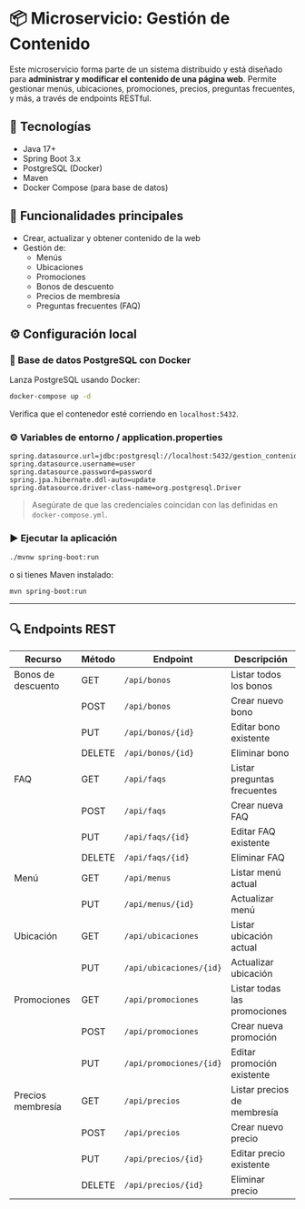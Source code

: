 # 📦 Microservicio: Gestión de Contenido

Este microservicio forma parte de un sistema distribuido y está diseñado para **administrar y modificar el contenido de una página web**. Permite gestionar menús, ubicaciones, promociones, precios, preguntas frecuentes, y más, a través de endpoints RESTful.

## 🚀 Tecnologías

- Java 17+
- Spring Boot 3.x
- PostgreSQL (Docker)
- Maven
- Docker Compose (para base de datos)

## 🧩 Funcionalidades principales

- Crear, actualizar y obtener contenido de la web
- Gestión de:
  - Menús
  - Ubicaciones
  - Promociones
  - Bonos de descuento
  - Precios de membresía
  - Preguntas frecuentes (FAQ)


## ⚙️ Configuración local

### 🐘 Base de datos PostgreSQL con Docker

Lanza PostgreSQL usando Docker:

```bash
docker-compose up -d
```

Verifica que el contenedor esté corriendo en `localhost:5432`.

### ⚙️ Variables de entorno / application.properties

```properties
spring.datasource.url=jdbc:postgresql://localhost:5432/gestion_contenido
spring.datasource.username=user
spring.datasource.password=password
spring.jpa.hibernate.ddl-auto=update
spring.datasource.driver-class-name=org.postgresql.Driver
```

> Asegúrate de que las credenciales coincidan con las definidas en `docker-compose.yml`.

### ▶️ Ejecutar la aplicación

```bash
./mvnw spring-boot:run
```

o si tienes Maven instalado:

```bash
mvn spring-boot:run
```
---
## 🔍 Endpoints REST

| Recurso             | Método | Endpoint                   | Descripción                        |
|---------------------|--------|----------------------------|------------------------------------|
| Bonos de descuento  | GET    | `/api/bonos`              | Listar todos los bonos             |
|                     | POST   | `/api/bonos`              | Crear nuevo bono                   |
|                     | PUT    | `/api/bonos/{id}`         | Editar bono existente              |
|                     | DELETE | `/api/bonos/{id}`         | Eliminar bono                      |
| FAQ                 | GET    | `/api/faqs`               | Listar preguntas frecuentes        |
|                     | POST   | `/api/faqs`               | Crear nueva FAQ                    |
|                     | PUT    | `/api/faqs/{id}`          | Editar FAQ existente               |
|                     | DELETE | `/api/faqs/{id}`          | Eliminar FAQ                       |
| Menú                | GET    | `/api/menus`              | Listar menú actual                 |
|                     | PUT    | `/api/menus/{id}`         | Actualizar menú                    |
| Ubicación           | GET    | `/api/ubicaciones`        | Listar ubicación actual            |
|                     | PUT    | `/api/ubicaciones/{id}`   | Actualizar ubicación               |
| Promociones         | GET    | `/api/promociones`        | Listar todas las promociones       |
|                     | POST   | `/api/promociones`        | Crear nueva promoción              |
|                     | PUT    | `/api/promociones/{id}`   | Editar promoción existente         |
| Precios membresía   | GET    | `/api/precios`            | Listar precios de membresía        |
|                     | POST   | `/api/precios`            | Crear nuevo precio                 |
|                     | PUT    | `/api/precios/{id}`       | Editar precio existente            |
|                     | DELETE | `/api/precios/{id}`       | Eliminar precio                    |




